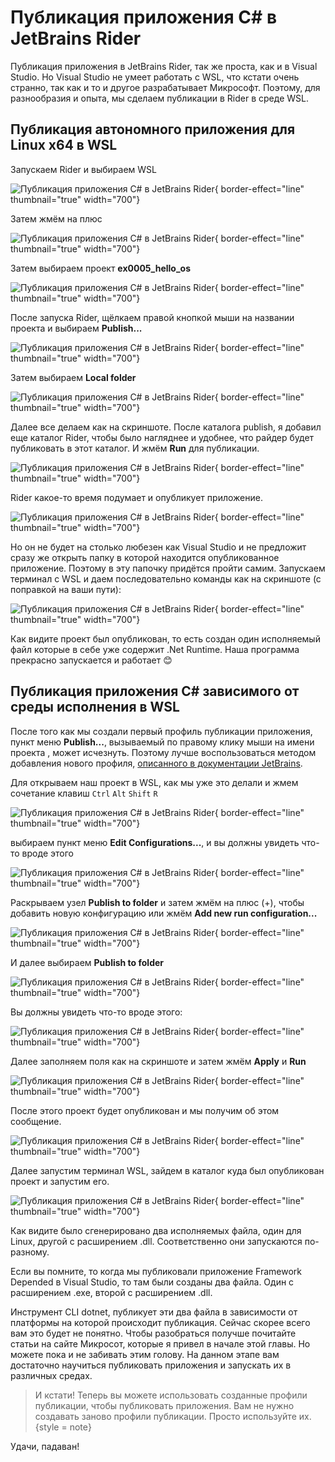 # Публикация приложения C# в JetBrains Rider
Публикация приложения в JetBrains Rider, так же проста, как и в Visual Studio. Но Visual Studio не умеет работать с WSL,
что кстати очень странно, так как и то и другое разрабатывает Микрософт. Поэтому, для разнообразия и опыта, мы сделаем
публикации в Rider в среде WSL.

## Публикация автономного приложения для Linux x64 в WSL
Запускаем Rider и выбираем WSL

![Публикация приложения C# в JetBrains Rider](RiderPublishWSL01.png){ border-effect="line"  thumbnail="true" width="700"}

Затем жмём на плюс

![Публикация приложения C# в JetBrains Rider](RiderPublishWSL02.png){ border-effect="line"  thumbnail="true" width="700"}

Затем выбираем проект **ex0005_hello_os**

![Публикация приложения C# в JetBrains Rider](RiderPublishWSL03.png){ border-effect="line"  thumbnail="true" width="700"}

После запуска Rider, щёлкаем правой кнопкой мыши на названии проекта и выбираем **Publish...**

![Публикация приложения C# в JetBrains Rider](RiderPublishWSL04.png){ border-effect="line"  thumbnail="true" width="700"}

Затем выбираем **Local folder**

![Публикация приложения C# в JetBrains Rider](RiderPublishWSL05.png){ border-effect="line"  thumbnail="true" width="700"}

Далее все делаем как на скриншоте. После каталога publish, я добавил еще каталог Rider, чтобы было нагляднее и удобнее,
что райдер будет публиковать в этот каталог. И жмём **Run** для публикации.

![Публикация приложения C# в JetBrains Rider](RiderPublishWSL06.png){ border-effect="line"  thumbnail="true" width="700"}

Rider какое-то время подумает и опубликует приложение. 

![Публикация приложения C# в JetBrains Rider](RiderPublishWSL07.png){ border-effect="line"  thumbnail="true" width="700"}

Но он не будет на столько любезен как Visual Studio и не предложит сразу же открыть папку в которой находится 
опубликованное приложение. Поэтому в эту папочку придётся пройти самим. Запускаем терминал с WSL и даем последовательно
команды как на скриншоте (с поправкой на ваши пути):

![Публикация приложения C# в JetBrains Rider](RiderPublishWSL08.png){ border-effect="line"  thumbnail="true" width="700"}

Как видите проект был опубликован, то есть создан один исполняемый файл которые в себе уже содержит .Net Runtime.
Наша программа прекрасно запускается и работает 😊

## Публикация приложения C# зависимого от среды исполнения в WSL
После того как мы создали первый профиль публикации приложения, пункт меню **Publish...**, вызываемый по правому клику мыши
на имени проекта , может исчезнуть. Поэтому лучше воспользоваться методом добавления нового профиля, [описанного в документации
JetBrains](https://www.jetbrains.com/help/rider/Run_Debug_Configuration_Publish_to_Folder.html).

Для открываем наш проект в WSL, как мы уже это делали и жмем сочетание клавиш `Ctrl` `Alt` `Shift` `R`

![Публикация приложения C# в JetBrains Rider](RiderPublishWSL09.png){ border-effect="line"  thumbnail="true" width="700"}

выбираем пункт меню **Edit Configurations...**, и вы должны увидеть что-то вроде этого

![Публикация приложения C# в JetBrains Rider](RiderPublishWSL10.png){ border-effect="line"  thumbnail="true" width="700"}

Раскрываем узел **Publish to folder** и затем жмём на плюс (+), чтобы добавить новую конфигурацию или жмём 
**Add new run configuration...**

![Публикация приложения C# в JetBrains Rider](RiderPublishWSL11.png){ border-effect="line"  thumbnail="true" width="700"}

И далее выбираем **Publish to folder**

![Публикация приложения C# в JetBrains Rider](RiderPublishWSL12.png){ border-effect="line"  thumbnail="true" width="700"}

Вы должны увидеть что-то вроде этого:

![Публикация приложения C# в JetBrains Rider](RiderPublishWSL13.png){ border-effect="line"  thumbnail="true" width="700"}

Далее заполняем поля как на скриншоте и затем жмём **Apply** и **Run**

![Публикация приложения C# в JetBrains Rider](RiderPublishWSL14.png){ border-effect="line"  thumbnail="true" width="700"}

После этого проект будет опубликован и мы получим об этом сообщение.

![Публикация приложения C# в JetBrains Rider](RiderPublishWSL15.png){ border-effect="line"  thumbnail="true" width="700"}

Далее запустим терминал WSL, зайдем в каталог куда был опубликован проект и запустим его.

![Публикация приложения C# в JetBrains Rider](RiderPublishWSL16.png){ border-effect="line"  thumbnail="true" width="700"}

Как видите было сгенерировано два исполняемых файла, один для Linux, другой с расширением .dll. Соответственно они запускаются
по-разному. 

Если вы помните, то когда мы публиковали приложение Framework Depended в Visual Studio, то там были созданы два файла.
Один с расширением .exe, второй с расширением .dll.

Инструмент CLI dotnet, публикует эти два файла в зависимости от платформы на которой происходит публикация. Сейчас скорее
всего вам это будет не понятно. Чтобы разобраться получше почитайте статьи на сайте Микросот, которые я привел в начале этой
главы. Но можете пока и не забивать этим голову. На данном этапе вам достаточно научиться публиковать приложения и запускать
их в различных средах.

>И кстати! Теперь вы можете использовать созданные профили публикации, чтобы публиковать приложения. Вам не нужно создавать
> заново профили публикации. Просто используйте их.
{style = note}

Удачи, падаван!